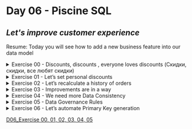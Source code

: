 # Day 06 - Piscine SQL

## _Let's improve customer experience_

Resume: Today you will see how to add a new business feature into our data model

<details>
<summary> Exercise 00 - Discounts, discounts , everyone loves discounts (Скидки, скидки, все любят скидки)</summary>

| Exercise 00: Discounts, discounts , everyone loves discounts |                                                                                                                          |
|---------------------------------------|--------------------------------------------------------------------------------------------------------------------------|
| Turn-in directory                     | ex00                                                                                                                     |
| Files to turn-in                      | `day06_ex00.sql`                                                                                 |
| **Allowed**                               |                                                                                                                          |
| Language                        | SQL, DML, DDL                                                                                              |

Let’s expand our data model to involve a new business feature.
Every person wants to see a personal discount and every business wants to be closer for clients.
> Давайте расширим нашу модель данных, включив в нее новую бизнес-функцию.
> Каждый человек хочет видеть персональную скидку, и каждый бизнес хочет быть ближе к клиентам.

Please think about personal discounts for people from one side and pizzeria restaurants from other. Need to create a new relational table (please set a name `person_discounts`) with the next rules.
>Пожалуйста, подумайте о персональных скидках для людей с одной стороны и пиццерий с другой. Необходимо создать новую реляционную таблицу (задайте имя `person_discounts`) со следующими правилами.

- set id attribute like a Primary Key (please take a look on id column in existing tables and choose the same data type)
  > - установите атрибут id как первичный ключ (пожалуйста, посмотрите на столбец id в существующих таблицах и выберите тот же тип данных)
- set for attributes person_id and pizzeria_id foreign keys for corresponding tables (data types should be the same like for id columns in corresponding parent tables)
  > - задать для атрибутов person_id и pizzeria_id внешние ключи для соответствующих таблиц (типы данных должны быть такими же, как для столбцов id в соответствующих родительских таблицах)
- please set explicit names for foreign keys constraints by pattern fk_{table_name}_{column_name},  for example `fk_person_discounts_person_id`
  > - пожалуйста, задайте явные имена для ограничений внешних ключей по шаблону fk_{table_name}_{column_name}, например `fk_person_discounts_person_id`
- add a discount attribute to store a value of discount in percent. Remember, discount value can be a number with floats (please just use `numeric` data type). So, please choose the corresponding data type to cover this possibility.
  > - добавьте атрибут скидки для хранения значения скидки в процентах. Помните, что значение скидки может быть числом с плавающей точкой (пожалуйста, просто используйте тип данных `numeric`). Поэтому, пожалуйста, выберите соответствующий тип данных, чтобы охватить эту возможность.

</details>

<details>
<summary> Exercise 01 - Let’s set personal discounts </summary>

    

| Exercise 01: Let’s set personal discounts|                                                                                                                          |
|---------------------------------------|--------------------------------------------------------------------------------------------------------------------------|
| Turn-in directory                     | ex01                                                                                                                     |
| Files to turn-in                      | `day06_ex01.sql`                                                                                 |
| **Allowed**                               |                                                                                                                          |
| Language                        | SQL, DML, DDL                                                                                              |

Actually, we created a structure to store our discounts and we are ready to go further and fill our `person_discounts` table with new records.
> На самом деле мы создали структуру для хранения наших скидок и готовы пойти дальше и заполнить нашу таблицу `person_discounts` новыми записями.

So, there is a table `person_order` that stores the history of a person's orders. Please write a DML statement (`INSERT INTO ... SELECT ...`) that makes  inserts new records into `person_discounts` table based on the next rules.
> Итак, есть таблица `person_order`, в которой хранится история заказов человека. Пожалуйста, напишите оператор DML (`INSERT INTO ... SELECT ...`), который вставляет новые записи в таблицу `person_discounts` на основе следующих правил.
- take aggregated state by person_id and pizzeria_id columns
  > - взять агрегированное состояние по столбцам person_id и pizzeria_id
- calculate personal discount value by the next pseudo code:
  > - рассчитать персональную скидку по следующему псевдокоду:


    ```
    if “amount of orders” = 1 then  
        “discount” = 10.5   
    else if “amount of orders” = 2 then   
        “discount” = 22  
    else   
        “discount” = 30
    ```  


- to generate a primary key for the person_discounts table please use  SQL construction below (this construction is from the WINDOW FUNCTION  SQL area).
   >Чтобы сгенерировать первичный ключ для таблицы person_discounts, используйте конструкцию SQL, представленную ниже (эта конструкция взята из раздела SQL WINDOW FUNCTION). 
    
    `... ROW_NUMBER( ) OVER ( ) AS id ...`




</details>

<details>
<summary> Exercise 02 - Let’s recalculate a history of orders </summary>


| Exercise 02: Let’s recalculate a history of orders|                                                                                                                          |
|---------------------------------------|--------------------------------------------------------------------------------------------------------------------------|
| Turn-in directory                     | ex02                                                                                                                     |
| Files to turn-in                      | `day06_ex02.sql`                                                                                 |
| **Allowed**                               |                                                                                                                          |
| Language                        | SQL, DML, DDL                                                                                              |

Please write a SQL statement that returns orders with actual price and price with applied discount for each person in the corresponding pizzeria restaurant and sort by person name, and pizza name. Please take a look at the sample of data below.

| name | pizza_name | price | discount_price | pizzeria_name | 
| ------ | ------ | ------ | ------ | ------ |
| Andrey | cheese pizza | 800 | 624 | Dominos |
| Andrey | mushroom pizza | 1100 | 858 | Dominos |
| ... | ... | ... | ... | ... |

</details>

<details>
<summary> Exercise 03 - Improvements are in a way </summary>


| Exercise 03: Improvements are in a way |                                                                                                                          |
|---------------------------------------|--------------------------------------------------------------------------------------------------------------------------|
| Turn-in directory                     | ex03                                                                                                                     |
| Files to turn-in                      | `day06_ex03.sql`                                                                                 |
| **Allowed**                               |                                                                                                                          |
| Language                        | SQL, DML, DDL                                                                                              |


Actually, we have to make improvements to data consistency from one side and performance tuning from the other side. Please create a multicolumn unique index (with name `idx_person_discounts_unique`) that prevents duplicates of pair values person and pizzeria identifiers.

> На самом деле, нам нужно улучшить согласованность данных с одной стороны и производительность с другой. Создайте уникальный индекс с несколькими столбцами (с именем idx_person_discounts_unique), который предотвращает дубликаты парных значений идентификаторов персон и пиццерий.
> 
After creation of a new index, please provide any simple SQL statement that shows proof of index usage (by using `EXPLAIN ANALYZE`).
The example of “proof” is below

>После создания нового индекса предоставьте любой простой оператор SQL, который показывает доказательство использования индекса (с помощью EXPLAIN ANALYZE). Пример «доказательства» приведен ниже.
    ...
    Index Scan using idx_person_discounts_unique on person_discounts
    ...


</details>

<details>
<summary> Exercise 04 - We need more Data Consistency </summary>


| Exercise 04: We need more Data Consistency |                                                                                                                          |
|---------------------------------------|--------------------------------------------------------------------------------------------------------------------------|
| Turn-in directory                     | ex04                                                                                                                     |
| Files to turn-in                      | `day06_ex04.sql`                                                                                 |
| **Allowed**                               |                                                                                                                          |
| Language                        | SQL, DML, DDL                                                                                              |

Please add the following constraint rules for existing columns of the `person_discounts` table.
- person_id column should not be NULL (use constraint name `ch_nn_person_id`)
- pizzeria_id column should not be NULL (use constraint name `ch_nn_pizzeria_id`)
- discount column should not be NULL (use constraint name `ch_nn_discount`)
- discount column should be 0 percent by default
- discount column should be in a range values from 0 to 100 (use constraint name `ch_range_discount`)

</details>

<details>
<summary> Exercise 05 - Data Governance Rules </summary>


| Exercise 05: Data Governance Rules|                                                                                                                          |
|---------------------------------------|--------------------------------------------------------------------------------------------------------------------------|
| Turn-in directory                     | ex05                                                                                                                     |
| Files to turn-in                      | `day06_ex05.sql`                                                                                 |
| **Allowed**                               |                                                                                                                          |
| Language                        |  SQL, DML, DDL                                                                                              |

To satisfy Data Governance Policies need to add comments for the table and table's columns. Let’s apply this policy for the `person_discounts` table. Please add English or Russian comments (it's up to you) that explain what is a business goal of a table and all included attributes. 

> Для соответствия политикам управления данными необходимо добавить комментарии для таблицы и столбцов таблицы. Давайте применим эту политику для таблицы `person_discounts`. Пожалуйста, добавьте комментарии на английском или русском языке (на ваше усмотрение), которые объясняют, какова бизнес-цель таблицы и все включенные атрибуты.

</details>

<details>
<summary> Exercise 06 - Let’s automate Primary Key generation </summary>


| Exercise 06: Let’s automate Primary Key generation|                                                                                                                          |
|---------------------------------------|--------------------------------------------------------------------------------------------------------------------------|
| Turn-in directory                     | ex06                                                                                                                     |
| Files to turn-in                      | `day06_ex06.sql`                                                                                 |
| **Allowed**                               |                                                                                                                          |
| Language                        | SQL, DML, DDL                                                                                              |
| **Denied**                               |                                                                                                                          |
| SQL Syntax Pattern                        | Don’t use hard-coded value for amount of rows to set a right value for sequence                                                                                              |
| SQL Syntax Pattern                        | > Не используйте жестко заданное значение количества строк, чтобы задать правильное значение последовательности.                                                                                             |

Let’s create a Database Sequence with the name `seq_person_discounts` (starting from 1 value) and set a default value for id attribute of `person_discounts` table to take a value from `seq_person_discounts` each time automatically. 
Please be aware that your next sequence number is 1, in this case please set an actual value for database sequence based on formula “amount of rows in person_discounts table” + 1. Otherwise you will get errors about Primary Key violation constraint.

> Давайте создадим последовательность базы данных с именем `seq_person_discounts` (начиная с 1 значения) и установим значение по умолчанию для атрибута id таблицы `person_discounts`, чтобы автоматически брать значение из `seq_person_discounts` каждый раз.
Обратите внимание, что ваш следующий номер последовательности равен 1, в этом случае, пожалуйста, установите фактическое значение для последовательности базы данных на основе формулы «количество строк в таблице person_discounts» + 1. В противном случае вы получите ошибки о нарушении ограничения первичного ключа.

</details>

[D06_Exercise 00, 01, 02, 03, 04, 05](src/day06.sql)
